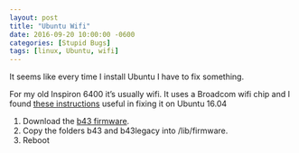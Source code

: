 ```yaml
---
layout: post
title: "Ubuntu Wifi"
date: 2016-09-20 10:00:00 -0600
categories: [Stupid Bugs]
tags: [linux, Ubuntu, wifi]
---
```


It seems like every time I install Ubuntu I have to fix something.

For my old Inspiron 6400 it’s usually wifi. It uses a Broadcom wifi chip and I found [these instructions](https://ubuntuforums.org/showthread.php?t=1748245&page=5&p=10796508#post10796508) useful in fixing it on Ubuntu 16.04

1. Download the [b43 firmware](http://www.omattos.com/sites/default/files/b43-all-fw.tar_.gz).
1. Copy the folders b43 and b43legacy into /lib/firmware.
1. Reboot
